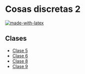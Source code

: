 # Cosas discretas 2
[![made-with-latex](https://img.shields.io/badge/Made%20with-LaTeX-1f425f.svg)](https://www.latex-project.org/)

## Clases
* [Clase 5](./clase5)
* [Clase 6](./clase6)
* [Clase 8](./clase8)
* [Clase 9](./clase9)
